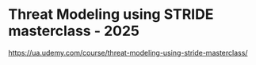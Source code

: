 

# Threat Modeling using STRIDE masterclass - 2025

https://ua.udemy.com/course/threat-modeling-using-stride-masterclass/

